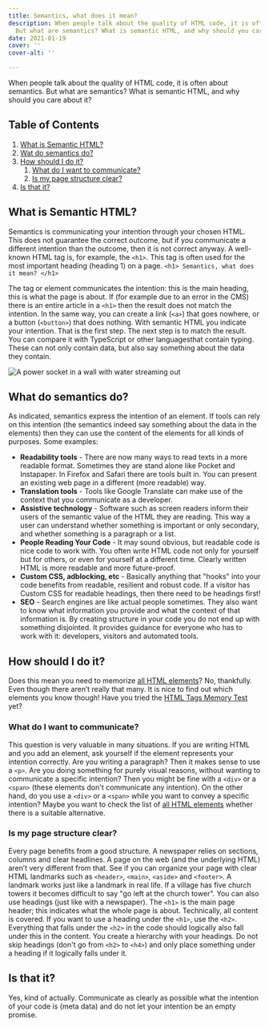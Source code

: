```yaml
---
title: Semantics, what does it mean?
description: When people talk about the quality of HTML code, it is often about semantics.
  But what are semantics? What is semantic HTML, and why should you care about it?
date: 2021-01-19
cover: ''
cover-alt: ''

---
```

When people talk about the quality of HTML code, it is often about semantics. But what are semantics? What is semantic HTML, and why should you care about it?

## Table of Contents

<ol>
<li><a href="#what-is-semantic-html">What is Semantic HTML?</a></li>
<li><a href="#what-do-semantics-do">Wat do semantics do?</a></li>
<li><a href="#how-should-i-do-it">How should I do it?</a>
<ol>
<li><a href="#what-do-i-want-to-communicate">What do I want to communicate?</a></li>
<li><a href="#is-my-page-structure-clear">Is my page structure clear?</a></li>
</ol>
</li>
<li><a href="#is-that-it">Is that it?</a></li>
</ol>

## What is Semantic HTML?

Semantics is communicating your intention through your chosen HTML. This does not guarantee the correct outcome, but if you communicate a different intention than the outcome, then it is not correct anyway.
A well-known HTML tag is, for example, the `<h1>`. This tag is often used for the most important heading (heading 1) on a page.
`<h1> Semantics, what does it mean? </h1>`

The tag or element communicates the intention: this is the main heading, this is what the page is about. If (for example due to an error in the CMS) there is an entire article in a `<h1>` then the result does not match the intention.
In the same way, you can create a link (`<a>`) that goes nowhere, or a button (`<button>`) that does nothing. With semantic HTML you indicate your intention. That is the first step. The next step is to match the result.
You can compare it with TypeScript or other languages ​​that contain typing. These can not only contain data, but also say something about the data they contain.

![A power socket in a wall with water streaming out](https://dev-to-uploads.s3.amazonaws.com/i/reclni2g4kef3uexyhsm.jpeg)

## What do semantics do?
As indicated, semantics express the intention of an element. If tools can rely on this intention (the semantics indeed say something about the data in the elements) then they can use the content of the elements for all kinds of purposes.
Some examples:

* **Readability tools** - There are now many ways to read texts in a more readable format. Sometimes they are stand alone like Pocket and Instapaper. In Firefox and Safari there are tools built in. You can present an existing web page in a different (more readable) way.
* **Translation tools** - Tools like Google Translate can make use of the context that you communicate as a developer.
* **Assistive technology** - Software such as screen readers inform their users of the semantic value of the HTML they are reading. This way a user can understand whether something is important or only secondary, and whether something is a paragraph or a list.
* **People Reading Your Code** - It may sound obvious, but readable code is nice code to work with. You often write HTML code not only for yourself but for others, or even for yourself at a different time. Clearly written HTML is more readable and more future-proof.
* **Custom CSS, adblocking, etc** - Basically anything that "hooks" into your code benefits from readable, resilient and robust code. If a visitor has Custom CSS for readable headings, then there need to be headings first!
* **SEO** - Search engines are like actual people sometimes. They also want to know what information you provide and what the context of that information is.
  By creating structure in your code you do not end up with something disjointed. It provides guidance for everyone who has to work with it: developers, visitors and automated tools.

## How should I do it?

Does this mean you need to memorize [all HTML elements](https://developer.mozilla.org/en-US/docs/Web/HTML/Element)? No, thankfully. Even though there aren’t really that many.
It is nice to find out which elements you know though! Have you tried the [HTML Tags Memory Test](https://codepen.io/plfstr/full/zYqQeRw) yet?

### What do I want to communicate?

This question is very valuable in many situations. If you are writing HTML and you add an element, ask yourself if the element represents your intention correctly. Are you writing a paragraph? Then it makes sense to use a `<p>`. Are you doing something for purely visual reasons, without wanting to communicate a specific intention? Then you might be fine with a `<div>` or a `<span>` (these elements don't communicate any intention).
On the other hand, do you use a `<div>` or a `<span>` while you want to convey a specific intention? Maybe you want to check the list of [all HTML elements](https://developer.mozilla.org/en-US/docs/Web/HTML/Element) whether there is a suitable alternative.

### Is my page structure clear?

Every page benefits from a good structure. A newspaper relies on sections, columns and clear headlines. A page on the web (and the underlying HTML) aren’t very different from that.
See if you can organize your page with clear HTML landmarks such as `<header>`, `<main>`, `<aside>` and `<footer>`. A landmark works just like a landmark in real life. If a village has five church towers it becomes difficult to say "go left at the church tower".
You can also use headings (just like with a newspaper). The `<h1>` is the main page header; this indicates what the whole page is about. Technically, all content is covered. If you want to use a heading under the `<h1>`, use the `<h2>`. Everything that falls under the `<h2>` in the code should logically also fall under this in the content. You create a hierarchy with your headings. Do not skip headings (don't go from `<h2>` to `<h4>`) and only place something under a heading if it logically falls under it.

## Is that it?

Yes, kind of actually. Communicate as clearly as possible what the intention of your code is (meta data) and do not let your intention be an empty promise.